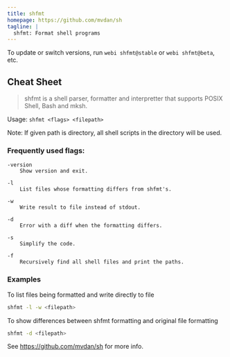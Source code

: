 ```yaml
---
title: shfmt
homepage: https://github.com/mvdan/sh
tagline: |
  shfmt: Format shell programs
---
```


To update or switch versions, run `webi shfmt@stable` or `webi shfmt@beta`, etc.

## Cheat Sheet

> shfmt is a shell parser, formatter and interpretter that supports POSIX Shell,
> Bash and mksh.

Usage: `shfmt <flags> <filepath>`

Note: If given path is directory, all shell scripts in the directory will be
used.

### Frequently used flags:

```text
-version
	Show version and exit.

-l
	List files whose formatting differs from shfmt's.

-w
	Write result to file instead of stdout.

-d
	Error with a diff when the formatting differs.

-s
	Simplify the code.

-f
	Recursively find all shell files and print the paths.
```

### Examples

To list files being formatted and write directly to file

```sh
shfmt -l -w <filepath>
```

To show differences between shfmt formatting and original file formatting

```sh
shfmt -d <filepath>
```

See https://github.com/mvdan/sh for more info.
